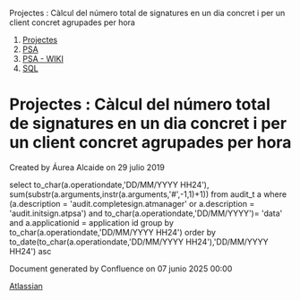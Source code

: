 Projectes : Càlcul del número total de signatures en un dia concret i per un client concret agrupades per hora  

1.  [Projectes](index.md)
2.  [PSA](PSA_24216342.md)
3.  [PSA - WIKI](PSA---WIKI_24216306.md)
4.  [SQL](SQL_24216319.md)

Projectes : Càlcul del número total de signatures en un dia concret i per un client concret agrupades per hora
==============================================================================================================

Created by Áurea Alcaide on 29 julio 2019

select to\_char(a.operationdate,'DD/MM/YYYY HH24'), sum(substr(a.arguments,instr(a.arguments,'#',-1,1)+1)) from audit\_t a 
where (a.description = 'audit.completesign.atmanager' or a.description = 'audit.initsign.atpsa')
and to\_char(a.operationdate,'DD/MM/YYYY')= 'data' and a.applicationid = application id
group by to\_char(a.operationdate,'DD/MM/YYYY HH24')
order by to\_date(to\_char(a.operationdate,'DD/MM/YYYY HH24'),'DD/MM/YYYY HH24') asc

  

Document generated by Confluence on 07 junio 2025 00:00

[Atlassian](http://www.atlassian.com/)